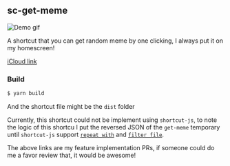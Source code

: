 ## sc-get-meme

![Demo gif](https://media.giphy.com/media/Up1NilzehsUTjOQNZo/giphy.gif)

A shortcut that you can get random meme by one clicking, I always put it on my homescreen!

[iCloud link](https://www.icloud.com/shortcuts/4908fe7ff41a4a08824230fb3bcaf889)

### Build

```sh
$ yarn build
```
And the shortcut file might be the `dist` folder

Currently, this shortcut could not be implement using `shortcut-js`, to note the logic of this shortcu I put the reversed JSON of the `get-meme` temporary until `shortcut-js` support [`repeat with`](https://github.com/joshfarrant/shortcuts-js/pull/371) and [`filter file`](https://github.com/joshfarrant/shortcuts-js/pull/372).

The above links are my feature implementation PRs, if someone could do me a favor review that, it would be awesome!
